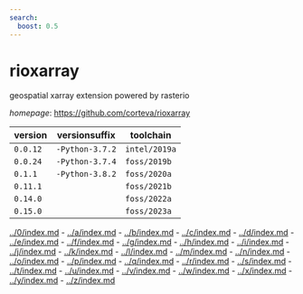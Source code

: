 ```yaml
---
search:
  boost: 0.5
---
```

# rioxarray

geospatial xarray extension powered by rasterio

*homepage*: <https://github.com/corteva/rioxarray>

version | versionsuffix | toolchain
--------|---------------|----------
``0.0.12`` | ``-Python-3.7.2`` | ``intel/2019a``
``0.0.24`` | ``-Python-3.7.4`` | ``foss/2019b``
``0.1.1`` | ``-Python-3.8.2`` | ``foss/2020a``
``0.11.1`` |  | ``foss/2021b``
``0.14.0`` |  | ``foss/2022a``
``0.15.0`` |  | ``foss/2023a``

[../0/index.md](0) - [../a/index.md](a) - [../b/index.md](b) - [../c/index.md](c) - [../d/index.md](d) - [../e/index.md](e) - [../f/index.md](f) - [../g/index.md](g) - [../h/index.md](h) - [../i/index.md](i) - [../j/index.md](j) - [../k/index.md](k) - [../l/index.md](l) - [../m/index.md](m) - [../n/index.md](n) - [../o/index.md](o) - [../p/index.md](p) - [../q/index.md](q) - [../r/index.md](r) - [../s/index.md](s) - [../t/index.md](t) - [../u/index.md](u) - [../v/index.md](v) - [../w/index.md](w) - [../x/index.md](x) - [../y/index.md](y) - [../z/index.md](z)

